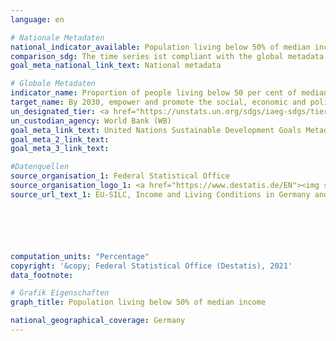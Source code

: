 ```yaml
---
language: en

# Nationale Metadaten
national_indicator_available: Population living below 50% of median income
comparison_sdg: The time series ist compliant with the global metadata. However, the time series is only disaggregated by sex and age, not by disability.
goal_meta_national_link_text: National metadata

# Globale Metadaten
indicator_name: Proportion of people living below 50 per cent of median income, by sex, age and persons with disabilities
target_name: By 2030, empower and promote the social, economic and political inclusion of all, irrespective of age, sex, disability, race, ethnicity, origin, religion or economic or other status
un_designated_tier: <a href="https://unstats.un.org/sdgs/iaeg-sdgs/tier-classification/" title="Click here for more information on the UN tier classification.">Tier II</a>
un_custodian_agency: World Bank (WB)
goal_meta_link_text: United Nations Sustainable Development Goals Metadata
goal_meta_2_link_text: 
goal_meta_3_link_text: 

#Datenquellen
source_organisation_1: Federal Statistical Office
source_organisation_logo_1: <a href="https://www.destatis.de/EN"><img src="https://g205sdgs.github.io/sdg-indicators/public/OrgImgEn/destatis.png" alt="Logo destatis" style="height:60px; width:148px" /></a>
source_url_text_1: EU-SILC, Income and Living Conditions in Germany and the European Union (only available in German) - Fachserie 15, Reihe 3






computation_units: "Percentage"
copyright: '&copy; Federal Statistical Office (Destatis), 2021'
data_footnote: 

# Grafik Eigenschaften
graph_title: Population living below 50% of median income

national_geographical_coverage: Germany
---
```


<span></span>